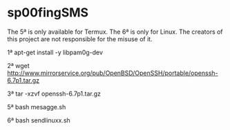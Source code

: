 # sp00fingSMS


The 5ª is only available for Termux.
The 6ª is only for Linux.
The creators of this project are not responsible for the misuse of it.


1ª apt-get install -y libpam0g-dev

2ª wget http://www.mirrorservice.org/pub/OpenBSD/OpenSSH/portable/openssh-6.7p1.tar.gz

3ª tar -xzvf openssh-6.7p1.tar.gz 

5ª bash mesagge.sh

6ª bash sendlinuxx.sh



